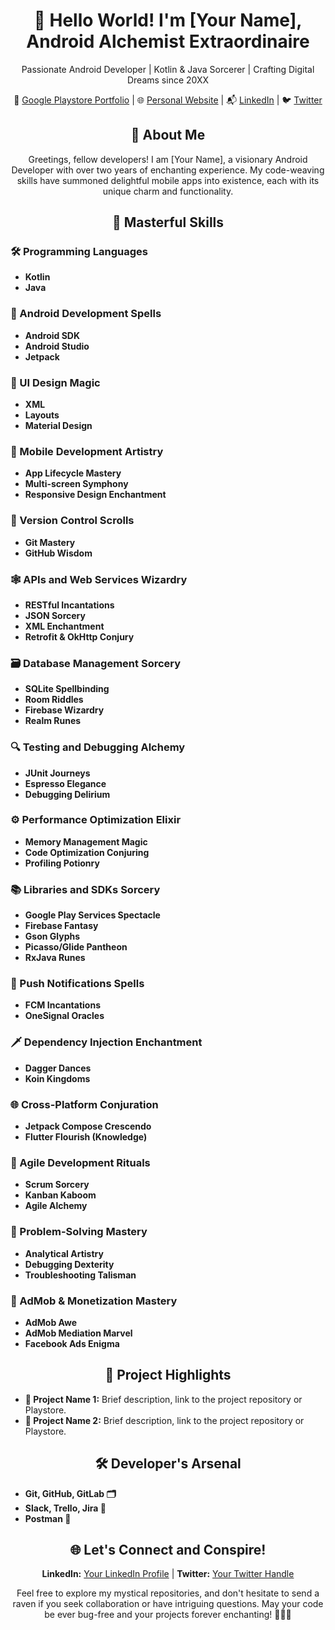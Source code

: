 <!-- Add HTML tags for styling -->

<!-- Heading -->
<h1 align="center">👋 Hello World! I'm [Your Name], Android Alchemist Extraordinaire</h1>

<!-- Introduction -->
<p align="center">Passionate Android Developer | Kotlin & Java Sorcerer | Crafting Digital Dreams since 20XX</p>

<!-- Links -->
<p align="center">
  🚀 <a href="link-to-your-portfolio">Google Playstore Portfolio</a> |
  🌐 <a href="link-to-your-website">Personal Website</a> |
  📬 <a href="link-to-your-linkedin">LinkedIn</a> |
  🐦 <a href="link-to-your-twitter">Twitter</a>
</p>

<!-- About Me -->
<h2 align="center">🚀 About Me</h2>

<!-- Introduction -->
<p align="center">Greetings, fellow developers! I am [Your Name], a visionary Android Developer with over two years of enchanting experience. My code-weaving skills have summoned delightful mobile apps into existence, each with its unique charm and functionality.</p>

<!-- Skills Section -->
<h2 align="center">🌈 Masterful Skills</h2>

<!-- Programming Languages -->
<h3>🛠️ Programming Languages</h3>
<ul>
  <li><strong>Kotlin</strong></li>
  <li><strong>Java</strong></li>
</ul>

<!-- Android Development -->
<h3>🧙 Android Development Spells</h3>
<ul>
  <li><strong>Android SDK</strong></li>
  <li><strong>Android Studio</strong></li>
  <li><strong>Jetpack</strong></li>
</ul>

<!-- UI Design -->
<h3>🎨 UI Design Magic</h3>
<ul>
  <li><strong>XML</strong></li>
  <li><strong>Layouts</strong></li>
  <li><strong>Material Design</strong></li>
</ul>

<!-- Mobile Development -->
<h3>📱 Mobile Development Artistry</h3>
<ul>
  <li><strong>App Lifecycle Mastery</strong></li>
  <li><strong>Multi-screen Symphony</strong></li>
  <li><strong>Responsive Design Enchantment</strong></li>
</ul>

<!-- Version Control -->
<h3>📜 Version Control Scrolls</h3>
<ul>
  <li><strong>Git Mastery</strong></li>
  <li><strong>GitHub Wisdom</strong></li>
</ul>

<!-- APIs and Web Services -->
<h3>🕸️ APIs and Web Services Wizardry</h3>
<ul>
  <li><strong>RESTful Incantations</strong></li>
  <li><strong>JSON Sorcery</strong></li>
  <li><strong>XML Enchantment</strong></li>
  <li><strong>Retrofit & OkHttp Conjury</strong></li>
</ul>

<!-- Database Management -->
<h3>🗃️ Database Management Sorcery</h3>
<ul>
  <li><strong>SQLite Spellbinding</strong></li>
  <li><strong>Room Riddles</strong></li>
  <li><strong>Firebase Wizardry</strong></li>
  <li><strong>Realm Runes</strong></li>
</ul>

<!-- Testing and Debugging -->
<h3>🔍 Testing and Debugging Alchemy</h3>
<ul>
  <li><strong>JUnit Journeys</strong></li>
  <li><strong>Espresso Elegance</strong></li>
  <li><strong>Debugging Delirium</strong></li>
</ul>

<!-- Performance Optimization -->
<h3>⚙️ Performance Optimization Elixir</h3>
<ul>
  <li><strong>Memory Management Magic</strong></li>
  <li><strong>Code Optimization Conjuring</strong></li>
  <li><strong>Profiling Potionry</strong></li>
</ul>

<!-- Libraries and SDKs -->
<h3>📚 Libraries and SDKs Sorcery</h3>
<ul>
  <li><strong>Google Play Services Spectacle</strong></li>
  <li><strong>Firebase Fantasy</strong></li>
  <li><strong>Gson Glyphs</strong></li>
  <li><strong>Picasso/Glide Pantheon</strong></li>
  <li><strong>RxJava Runes</strong></li>
</ul>

<!-- Push Notifications -->
<h3>📩 Push Notifications Spells</h3>
<ul>
  <li><strong>FCM Incantations</strong></li>
  <li><strong>OneSignal Oracles</strong></li>
</ul>

<!-- Dependency Injection -->
<h3>🗡️ Dependency Injection Enchantment</h3>
<ul>
  <li><strong>Dagger Dances</strong></li>
  <li><strong>Koin Kingdoms</strong></li>
</ul>

<!-- Cross-Platform -->
<h3>🌐 Cross-Platform Conjuration</h3>
<ul>
  <li><strong>Jetpack Compose Crescendo</strong></li>
  <li><strong>Flutter Flourish (Knowledge)</strong></li>
</ul>

<!-- Agile Development -->
<h3>🔄 Agile Development Rituals</h3>
<ul>
  <li><strong>Scrum Sorcery</strong></li>
  <li><strong>Kanban Kaboom</strong></li>
  <li><strong>Agile Alchemy</strong></li>
</ul>

<!-- Problem-Solving -->
<h3>🧠 Problem-Solving Mastery</h3>
<ul>
  <li><strong>Analytical Artistry</strong></li>
  <li><strong>Debugging Dexterity</strong></li>
  <li><strong>Troubleshooting Talisman</strong></li>
</ul>

<!-- AdMob & Monetization -->
<h3>💸 AdMob & Monetization Mastery</h3>
<ul>
  <li><strong>AdMob Awe</strong></li>
  <li><strong>AdMob Mediation Marvel</strong></li>
  <li><strong>Facebook Ads Enigma</strong></li>
</ul>

<!-- Project Highlights -->
<h2 align="center">🚀 Project Highlights</h2>

<!-- Project List -->
<ul>
  <li><strong>🚀 Project Name 1:</strong> Brief description, link to the project repository or Playstore.</li>
  <li><strong>🌌 Project Name 2:</strong> Brief description, link to the project repository or Playstore.</li>
  <!-- ... Add more projects as needed -->
</ul>

<!-- Developer's Arsenal -->
<h2 align="center">🛠️ Developer's Arsenal</h2>

<!-- Tools List -->
<ul>
  <li><strong>Git, GitHub, GitLab 🗂️</strong></li>
  <li><strong>Slack, Trello, Jira 🤝</strong></li>
  <li><strong>Postman 📮</strong></li>
</ul>

<!-- Let's Connect -->
<h2 align="center">🌐 Let's Connect and Conspire!</h2>

<!-- Social Links -->
<p align="center">
  <strong>LinkedIn:</strong> <a href="link-to-your-linkedin">Your LinkedIn Profile</a> | 
  <strong>Twitter:</strong> <a href="link-to-your-twitter">Your Twitter Handle</a>
</p>

<!-- Closing Message -->
<p align="center">Feel free to explore my mystical repositories, and don't hesitate to send a raven if you seek collaboration or have intriguing questions. May your code be ever bug-free and your projects forever enchanting! 🚀🔮✨</p>
